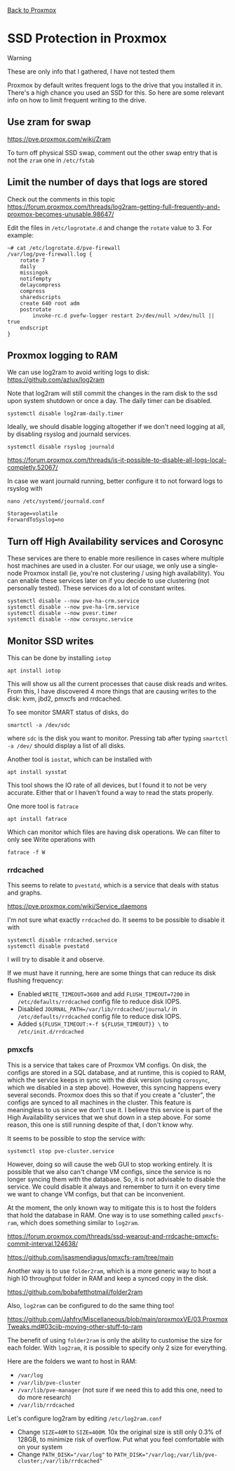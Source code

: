 [Back to Proxmox](README.md)

# SSD Protection in Proxmox

> [!WARNING]  
> These are only info that I gathered, I have not tested them


Proxmox by default writes frequent logs to the drive that you installed it in. There's a high chance you used an SSD for this. So here are some relevant info on how to limit frequent writing to the drive.

## Use zram for swap
https://pve.proxmox.com/wiki/Zram

To turn off physical SSD swap, comment out the other swap entry that is not the `zram` one in `/etc/fstab`

## Limit the number of days that logs are stored 
Check out the comments in this topic
https://forum.proxmox.com/threads/log2ram-getting-full-frequently-and-proxmox-becomes-unusable.98647/

Edit the files in `/etc/logrotate.d` and change the `rotate` value to 3.
For example:
```
~# cat /etc/logrotate.d/pve-firewall
/var/log/pve-firewall.log {
    rotate 7
    daily
    missingok
    notifempty
    delaycompress
    compress
    sharedscripts
    create 640 root adm
    postrotate
        invoke-rc.d pvefw-logger restart 2>/dev/null >/dev/null || true
    endscript
}
```

## Proxmox logging to RAM
We can use log2ram to avoid writing logs to disk: https://github.com/azlux/log2ram

Note that log2ram will still commit the changes in the ram disk to the ssd upon system shutdown or once a day. The daily timer can be disabled.
```
systemctl disable log2ram-daily.timer
```
Ideally, we should disable logging altogether if we don't need logging at all, by disabling rsyslog and journald services.
```
systemctl disable rsyslog journald
```
https://forum.proxmox.com/threads/is-it-possible-to-disable-all-logs-local-completly.52067/

In case we want journald running, better configure it to not forward logs to rsyslog with
```
nano /etc/systemd/journald.conf
```
```
Storage=volatile
ForwardToSyslog=no
```

## Turn off High Availability services and Corosync
These services are there to enable more resilience in cases where multiple host machines are used in a cluster. For our usage, we only use a single-node Proxmox install (ie, you're not clustering / using high availability). You can enable these services later on if you decide to use clustering (not personally tested). These services do a lot of constant writes.

```
systemctl disable --now pve-ha-crm.service
systemctl disable --now pve-ha-lrm.service
systemctl disable --now pvesr.timer
systemctl disable --now corosync.service
```

## Monitor SSD writes
This can be done by installing ```iotop```
```
apt install iotop
```
This will show us all the current processes that cause disk reads and writes.
From this, I have discovered 4 more things that are causing writes to the disk: kvm, jbd2, pmxcfs and rrdcached.

To see monitor SMART status of disks, do
```
smartctl -a /dev/sdc
```
where ```sdc``` is the disk you want to monitor. Pressing tab after typing ```smartctl -a /dev/``` should display a list of all disks.

Another tool is ```iostat```, which can be installed with 
```
apt install sysstat
```
This tool shows the IO rate of all devices, but I found it to not be very accurate. Either that or I haven't found a way to read the stats properly.

One more tool is ```fatrace```
```
apt install fatrace
```
Which can monitor which files are having disk operations. We can filter to only see Write operations with
```
fatrace -f W
```

### rrdcached
This seems to relate to ```pvestatd```, which is a service that deals with status and graphs.

https://pve.proxmox.com/wiki/Service_daemons

I'm not sure what exactly ```rrdcached``` do. It seems to be possible to disable it with
```
systemctl disable rrdcached.service
systemctl disable pvestatd
```
I will try to disable it and observe.

If we must have it running, here are some things that can reduce its disk flushing frequency:
- Enabled ```WRITE_TIMEOUT=3600``` and add ```FLUSH_TIMEOUT=7200``` in ```/etc/defaults/rrdcached``` config file to reduce disk IOPS. 
- Disabled ```JOURNAL_PATH=/var/lib/rrdcached/journal/``` in ```/etc/defaults/rrdcached``` config file to reduce disk IOPS.
- Added ```${FLUSH_TIMEOUT:+-f ${FLUSH_TIMEOUT}} \``` to ```/etc/init.d/rrdcached```

### pmxcfs
This is a service that takes care of Proxmox VM configs. On disk, the configs are stored in a SQL database, and at runtime, this is copied to RAM, which the service keeps in sync with the disk version (using ```corosync```, which we disabled in a step above). However, this syncing happens every several seconds. Proxmox does this so that if you create a "cluster", the configs are synced to all machines in the cluster. This feature is meaningless to us since we don't use it.
I believe this service is part of the High Availability services that we shut down in a step above. For some reason, this one is still running despite of that, I don't know why.

It seems to be possible to stop the service with:
```
systemctl stop pve-cluster.service
```
However, doing so will cause the web GUI to stop working entirely. It is possible that we also can't change VM configs, since the service is no longer syncing them with the database. So, it is not advisable to disable the service. We could disable it always and remember to turn it on every time we want to change VM configs, but that can be inconvenient.

At the moment, the only known way to mitigate this is to host the folders that hold the database in RAM. One way is to use something called ```pmxcfs-ram```, which does something similar to ```log2ram```.

https://forum.proxmox.com/threads/ssd-wearout-and-rrdcache-pmxcfs-commit-interval.124638/

https://github.com/isasmendiagus/pmxcfs-ram/tree/main

Another way is to use ```folder2ram```, which is a more generic way to host a high IO throughput folder in RAM and keep a synced copy in the disk. 

https://github.com/bobafetthotmail/folder2ram

Also, ```log2ram``` can be configured to do the same thing too! 

https://github.com/Jahfry/Miscellaneous/blob/main/proxmoxVE/03.ProxmoxTweaks.md#03ciib-moving-other-stuff-to-ram

The benefit of using ```folder2ram``` is only the ability to customise the size for each folder. With ```log2ram```, it is possible to specify only 2 size for everything.

Here are the folders we want to host in RAM:
- ```/var/log```
- ```/var/lib/pve-cluster```
- ```/var/lib/pve-manager``` (not sure if we need this to add this one, need to do more research)
- ```/var/lib/rrdcached```

Let's configure log2ram by editing ```/etc/log2ram.conf```
- Change ```SIZE=40M``` to ```SIZE=400M```. 10x the original size is still only 0.3% of 128GB, to minimize risk of overflow. Put what you feel comfortable with on your system
- Change ```PATH_DISK="/var/log"``` to
```PATH_DISK="/var/log;/var/lib/pve-cluster;/var/lib/rrdcached"```
